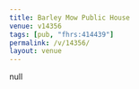 ```yaml
---
title: Barley Mow Public House
venue: v14356
tags: [pub, "fhrs:414439"]
permalink: /v/14356/
layout: venue
---
```

null